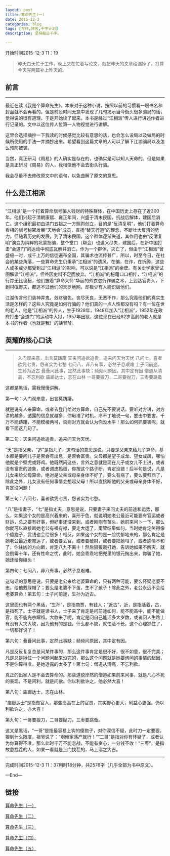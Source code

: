 ```yaml
---
layout: post
title: 算命先生(一)
date: 2015-12-3
categories: blog
tags: [写作,博客,千字计划]
description: 坚持每日千字。

---
```

开始时间2015-12-3 11：19
> 昨天白天忙于工作，晚上又在忙着写论文，就把昨天的文章给漏掉了，打算今天写两篇补上昨天的。## 前言
***最近在读《我是个算命先生》。本来对于这种小说，按照以前的习惯看一眼书名和封面就不会再看的。但是前段时间无意中发现了几句揭示当今街头很多骗局的话，觉得说的很有道理，于是开始读了起来。本书是经过“江相派”传人进行讲述作者进行记录的。文中以这位传人位第一人物视觉进行讲解。
这里会选择摘抄一下我读的时候感觉比较有意思的话，也会怎么设局以及做局的时候所使用的手法一并摘抄出来。希望看到这篇文章的人可以了解下江湖骗局以及怎么预防被骗。
当然，真正研习《周易》的人确实是存在的，也确实是可以知人天命的。但是如果是真正研习《周易》的人，我相信他不会去街头行骗。
我会尽量不去修改原文中的语句，以免曲解了原文的意思。
## 什么是江相派
***
“江相派”是一个打着算命旗号骗人钱财的特殊群体，在中国历史上存在了近300年，他们兴起于清朝康熙、雍正年间，兴盛于清末民国，抗战后解体，建国后消亡。这个组织最初由洪门五祖之一方照舆创立，目的是“反清复明”，他们打着算命看相的旗号秘密发展“天地会”成员，宣扬“替天行道”的理念，不断壮大反清的势力。但随着历史的发展，到了清末民国，这个群体逐渐失道，其作用也由“反清复明”演变为纯粹的坑蒙拐骗，整个堂口（帮会）也道义尽失，建国后，在新中国打击“会道门”的运动中彻底瓦解并消亡。作为一个群体，灭亡了，但由于“江相派”曾盛极一时，成千上万的信徒遍布全国，其骗术也流传甚广，所以，时至今日，在社会的某些角落，一些算命先生仍秉承“江相派”的遗风，在骗，在诈，在折腾，这些人或多或少都受到过“江相派”的影响，可以说是“江相派”的余孽。有关史学家曾试图解读“江相派”，但终因史料不足而放弃。“江相派”的秘籍口口相传，“江相派”的行踪无比诡秘，他们披着“算命大师”华丽的外衣恣行诈骗之术，上到达官贵人，下到村氓野夫，都逃不过他们的天罗地网，却极少有人能识破他们。

江湖传言他们装神弄鬼，敛财骗色，丧尽天良，无恶不作，那么究竟他们的真实生活是怎样的？这些人究竟是如何行骗的？他们真的一点人性都没有吗？有一位在世的老人，他是“江相派”的传人，生于1928年，1948年加入“江相派”，1952年在政府打击“会道门”的运动中入狱，1957年出狱，这位现在已经82岁高龄的老人就是本书的作者（也就是我）的姨爷爷。
## 英耀的核心口诀
***
> 入门观来意，出言莫踌躇
> 天来问追欲追贵，追来问天为天忧
> 八问七，喜者欲凭七贵，怨者实为七愁
> 七问八，非八有事，必然子息艰难
> 士子问前途，生孙为近古
> 叠叠问此事，定然此事缺；频频问原因，其中定有因
> 僧道从清高，不忘利欲
> 庙廊达士，志在山林
> 一哥要狠刀，二哥要抛刀，三枣要跳蚤


这都是黑话，需我慢慢讲解。

第一句：入门观来意，出言莫踌躇。

就是说有人来算命，或者去登门给对方算命，自己先不要说话，要听对方讲，对方讲的越多，透露的信息就越多，你瞅准了时机，冷不丁地说一句，要击中要害，千万不能踌躇，不能模棱两可，否则对方就会认为你没水平！那么如何抓要害呢，就看下面这几句了。

第二句：天来问追欲追贵，追来问天为天忧。

“天”是指父亲，“追”是指儿子，这句话的意思是说，只要是父亲来给儿子算命，基本都是要问儿子是否会有出息，是否会富贵。父母都是望子成龙、望女成凤，哪怕他就是个壁虎或野鸡。他既然问这些，言外之意就是现在儿子或女儿不上进，或者没有富贵的迹象，或者调皮捣蛋，你按这个路子断，肯定没错！后半句是说，凡是儿女来给父母算命，绝对是父亲或母亲身体不好了，要么有病了，要么要归西了，除此之外，儿女没有任何事情会想起父母！所以直接断他的父亲或母亲身体不好，肯定没问题！

第三句：八问七，喜者欲凭七贵，怨者实为七愁。

“八”是指妻子，“七”是指丈夫，意思是说，只要妻子来问丈夫的前途和运势，那么，如果这个女的是高兴着来的，喜形于色，就说明她老公最近可能要有官运或者财运，总之要有好事，但好事还没来到，或者刚刚有苗头，她前来问卜一下，那么你就可以直接断她老公有福有禄，要走大运了，甭管结果如何，当时她肯定笑得像个傻狍子，赏钱也会给很多！相反，如果这个女的是一脸忧郁地来的，那么肯定是她老公最近走霉运了，或者要丢官，或者要破财，或者要把她甩了，或者感情不和了，你往凶的方向断，肯定八九不离十！然后狠狠敲打她，告诉她如果不解灾，就会倒霉十年，还有性命之忧，此时，她会乖乖地把兜里的银元掏出来，你骗了她，她还给你磕头！

第四句：七问八，非八有事，必然子息艰难。

这句话的意思是说，只要是老公来给老婆算命的，只有两种可能，要么怀疑老婆不忠，给他戴绿帽了；要么是老婆不下蛋，生不了孩子！除此之外，老公永远不会给老婆算命！第五句：士子问前途，生孙为近古。

这里面也有两个黑话，“生孙”，是指商贾，有钱人；“近古”，近，是指活着，古，是指死了。士子就是读书人，士子来了肯定是问前途如何，能不能高中，能不能做官，能不能光宗耀祖。大款来了呢，肯定是问自己能活多大岁数，或者问人生路上有没有大灾大坎，因为他有的是钱，什么都不缺，就怕活不长。这个心理抓住了，一切都好说了！

第六句：叠叠问此事，定然此事缺；频频问原因，其中定有因。

凡是反反复复总是问某件事的，那么这件事肯定是很不好，很不如意，很不完美；凡是总是揪住一个问题问起来没完的，那么这个问题就是她要询问的事情的起因，不是你算得准，是她透露的太多了！第七句：僧道从清高，不忘利欲。

真正的出家人是不会去算命的。那些道貌岸然的僧道如果前来问事，就是凡心不死的表现，不是问利，就是问欲。你以利欲许之，他必然大喜！

第八句：庙廊达士，志在山林。

“庙廊达士”是指做官人，那些高高在上的官员，其实野心更大，利益心更强。仍以利欲许之，亦大喜！

第九句：一哥要狠刀，二哥要抛刀，三枣要跳蚤。

这又是黑话，“一哥”是指最容易上钩的傻狍子，对你深信不疑，此时刀一定要狠，狠到什么限度，祖爷说了：“别倾家荡产就行！”“二哥”是指对你有怀疑了，或者认为你算得不准，那么此时千万不能恋战，不能有贪心，一分钱不收！“三枣”，是指故意找茬的人，如果一看就是上门找茬的，马上溜之大吉。***
完成时间2015-12-3 11：37用时18分钟，共2576字（几乎全部为书中原文）。

—End—

## 链接

[算命先生（一）](http://showhilllee.github.io/blog/2015/12/03/the-fortune-teller/)

[算命先生（二）](http://showhilllee.github.io/blog/2015/12/03/the-fortune-teller2/)

[算命先生（三）](http://showhilllee.github.io/blog/2015/12/04/the-fortune-teller3/)

[算命先生（四）](http://showhilllee.github.io/blog/2015/12/05/the-fortune-teller4/)

[算命先生（五）](http://showhilllee.github.io/blog/2015/12/06/the-fortune-teller5/)







